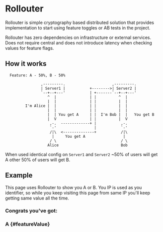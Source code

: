 # Rollouter

Rollouter is simple cryptography based distributed solution that provides
implementation to start using feature toggles or AB tests in the project.

Rollouter has zero dependencies on infrastructure or external services.
Does not require central and does not introduce latency when checking values for
feature flags.

## How it works

```
  Feature: A - 50%, B - 50%

                ,---------.                     ,---------.
                | Server1 |           +-------->| Server2 |
                `--+--+---'           | +-------`--+--+---'
                   ^  |               | |          ^  |
                   |  |               | |          |  |
         I'm Alice |  |               | |          |  |
                   |  |               | |          |  |
                   |  | You get A     | |  I'm Bob |  |   You get B
                   |  V               | |          |  V
                    ,-.  -------------+ |           ,-.
                    `-'                 |           `-'
                    /|\  <--------------+           /|\
                     |     You get A                 |
                    / \                             / \
                   Alice                            Bob
```

When used identical config on `Server1` and `Server2` ~50% of users will get A
other 50% of users will get B.

## Example

This page uses Rollouter to show you A or B.
You IP is used as you identifier, so while you keep visiting this page from
same IP you'll keep getting same value all the time.

### Congrats you've got:
### A {#featureValue}

<script src="https://unpkg.com/rollouter/dist/src/index.js"></script>
<script>
fetch('https://myip.addr.space/ip')
  .then(function(ipResponse){return ipResponse.text()})
  .then(function(ip){
    var featureValue = Rollouter.config({
      features: {
        myFeature: {
          default: 'A',
          experiments: [{
            variants: [{
              slice: 0.5,
              value: 'B'
            }]
          }]
        }
      }

    }).user(ip).conduct('myFeature');
    console.log('YOU GOT', featureValue);
    document.getElementById('featureValue').textContent = featureValue;
  });
</script>

